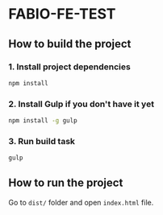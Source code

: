 # FABIO-FE-TEST

## How to build the project

### 1. Install project dependencies

```bash
npm install
```

### 2. Install Gulp if you don't have it yet

```bash
npm install -g gulp
```

### 3. Run build task

```bash
gulp
```

## How to run the project

Go to `dist/` folder and open `index.html` file.
